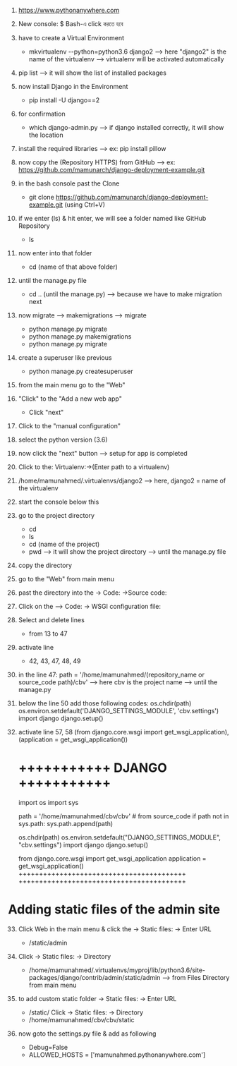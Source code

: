1. https://www.pythonanywhere.com
2. New console: $ Bash-এ click করতে হবে
3. have to create a Virtual Environment
    - mkvirtualenv --python=python3.6 django2
      --> here "django2" is the name of the virtualenv
      --> virtualenv will be activated automatically
4. pip list
      --> it will show the list of installed packages
5. now install Django in the Environment
    - pip install -U django==2
6. for confirmation
    - which django-admin.py
      --> if django installed correctly, it will show the location
7. install the required libraries
      --> ex: pip install pillow
8. now copy the (Repository HTTPS) from GitHub
      --> ex: https://github.com/mamunarch/django-deployment-example.git
9. in the bash console past the Clone
    - git clone https://github.com/mamunarch/django-deployment-example.git (using Ctrl+V)
10. if we enter (ls) & hit enter, we will see a folder named like GitHub Repository
    - ls
11. now enter into that folder
    - cd (name of that above folder)
12. until the manage.py file
    - cd .. (until the manage.py)
        --> because we have to make migration next

13. now migrate --> makemigrations --> migrate
    - python manage.py migrate
    - python manage.py makemigrations
    - python manage.py migrate

14. create a superuser like previous
    - python manage.py createsuperuser

15. from the main menu go to the "Web"
16. "Click" to the "Add a new web app"
    - Click "next"
17. Click to the "manual configuration"
18. select the python version (3.6)
19. now click the "next" button
      --> setup for app is completed
20. Click to the: Virtualenv:->(Enter path to a virtualenv)
21. /home/mamunahmed/.virtualenvs/django2
      --> here,  django2 = name of the virtualenv
22. start the console below this
23. go to the project directory
    - cd
    - ls
    - cd (name of the project)
    - pwd
          --> it will show the project directory
          --> until the manage.py file

24. copy the directory
25. go to the "Web" from main menu
26. past the directory into the -> Code: ->Source code:
27. Click on the --> Code: -> WSGI configuration file:
28. Select and delete lines
    - from 13 to 47
29. activate line
    - 42, 43, 47, 48, 49
30. in the line 47: path = '/home/mamunahmed/(repository_name or source_code path)/cbv'
      --> here cbv is the project name --> until the manage.py
31. below the line 50 add those following codes:
      os.chdir(path)
      os.environ.setdefault('DJANGO_SETTINGS_MODULE', 'cbv.settings')
      import django
      django.setup()

32. activate line 57, 58 (from django.core.wsgi import get_wsgi_application), (application = get_wsgi_application())

      # +++++++++++ DJANGO +++++++++++
      import os
      import sys

      path = '/home/mamunahmed/cbv/cbv' # from source_code
      if path not in sys.path:
          sys.path.append(path)

      os.chdir(path)
      os.environ.setdefault("DJANGO_SETTINGS_MODULE", "cbv.settings")
      import django
      django.setup()

      from django.core.wsgi import get_wsgi_application
      application = get_wsgi_application()
      +++++++++++++++++++++++++++++++++++++++++
      +++++++++++++++++++++++++++++++++++++++++

Adding static files of the admin site
======================================

33. Click Web in the main menu & click the -> Static files: -> Enter URL
    - /static/admin
34. Click -> Static files: -> Directory
    - /home/mamunahmed/.virtualenvs/myproj/lib/python3.6/site-packages/django/contrib/admin/static/admin
      --> from Files Directory from main menu
35. to add custom static folder -> Static files: -> Enter URL
    - /static/
    Click -> Static files: -> Directory
    - /home/mamunahmed/cbv/cbv/static

36. now goto the settings.py file & add as following
    - Debug=False
    - ALLOWED_HOSTS = ['mamunahmed.pythonanywhere.com']
